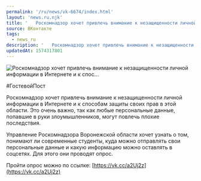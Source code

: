 ```yaml
---
permalink: '/ru/news/vk-6674/index.html'
layout: 'news.ru.njk'
title: '   Роскомнадзор хочет привлечь внимание к незащищенности личной информации в Интернете и к спос…'
source: ВКонтакте
tags:
  - news_ru
description: '   Роскомнадзор хочет привлечь внимание к незащищенности личной информации в Интернете и к спос…'
updatedAt: 1574317801
---
```

![   Роскомнадзор хочет привлечь внимание к незащищенности личной информации в Интернете и к спос…](https://sun9-57.userapi.com/impg/xbpCCr0cRP6s6F7fi8UGUL60KctqO6XOSjqmQQ/eE0AILClXVc.jpg?size=1280x713&quality=96&sign=b7e354c5c27766849dda67d6a8d156e7&c_uniq_tag=E7Ql8nxFfolaL8g1Nt9onR5tuhLLOGJLx5YRDQNVQcw&type=album)

#ГостевойПост

Роскомнадзор хочет привлечь внимание к незащищенности личной информации в Интернете и к способам защиты своих прав в этой области. Это очень важно, так как любые персональные данные, попавшие в руки злоумышленников, могут повлечь плохие последствия.

Управление Роскомнадзора Воронежской области хочет узнать о том, понимают ли современные студенты, куда можно отправлять свои персональные данные и какую информацию можно оставлять в соцсетях. Для этого они проводят опрос.

Пройти опрос можно по ссылке: [https://vk.cc/a2Uj2z](https://vk.cc/a2Uj2z)
